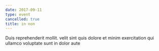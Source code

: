 ```yaml
---
date: 2017-09-11
type: event
cancelled: true
title: in non
---
```

Duis reprehenderit mollit. velit sint quis dolore et minim exercitation qui ullamco voluptate sunt in dolor aute